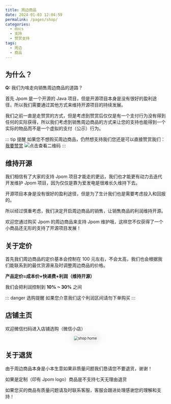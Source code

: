 ```yaml
---
title: 周边商品
date: 2024-01-03 12:04:59
permalink: /pages/shop/
categories:
  - docs
  - 支持
  - 赞赏支持
tags:
  - 周边
  - 商品
---
```


## 为什么？

**Q:** 我们为啥走向销售周边商品的道路？

首先 Jpom 是一个开源的 Java 项目，但是开源项目本身是没有很好的盈利途径，所以我们需要通过其他方式来维持开源项目的持续发展。

我们之前一直是走赞赏的方式，但是考虑到赞赏后仅仅是有一个支付行为没有得到任何的实际获得，所以我们考虑到销售周边商品的方式来让您的支持也能得到一个实际的物品而不是一个虚拟的支付（公示）行为。


::: tip 提醒
如果您不想购买周边商品，仍然想支持我们您还是可以直接赞赏我们：[我要赞赏](../00.赞赏支持/00.个人赞赏.md)
![点击查看二维码](/images/praise-qrcorde.png)
:::


## 维持开源

我们相信有了大家的支持 Jpom 项目才能走的更远，我们也才能更有动力去迭代开发维护 Jpom 项目，因为仅仅是靠为爱发电是很难长久维持下去。

开源项目本身是没有很好的盈利途径，但是为了生计我们也是需要考虑投入和回报的。

所以经过慎重考虑，我们决定开启周边商品的销售，让销售商品的利润维持开源。

欢迎您通过购买 Jpom 的周边商品来支持 Jpom 维护哦，这样您不仅获得了一个小商品还无形的支持了开源项目发展！

## 关于定价

首先我们周边商品的定价基本会控制在 100 元左右，不会太高，我们也会根据我们能联系到的最优货源来及时调整周边商品的价格。

**产品定价=成本价+快递费+利润（维持开源）**

我们会把利润控制到 **10% ~ 30%** 之间

::: danger 选购提醒
如果您介意我们这个利润区间请勿下单购买
:::

## 店铺主页

欢迎微信扫码进入店铺选购（微信小店）

<p align="center">
<img  :src="$withBase('/images/gift-shop/shop-home.jpg')" style="zoom: 80%;box-shadow: 0px 0px 20px 10px rgba(0,0,0,0.06);" alt="shop home">
</p>


## 关于退货

由于周边商品本身是小本生意如果非质量问题我们恳请您不要退货，谢谢！

如果是定制（印有 Jpom logo）商品是不支持七天无理由退货

如果您买的商品有质量问题请及时联系客服，客服会跟进处理感谢您的理解和支持！